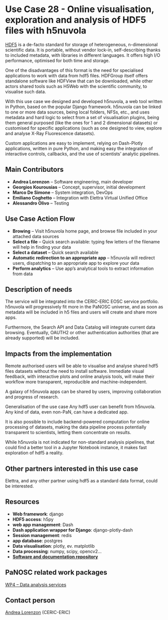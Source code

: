 Use Case 28 - Online visualisation, exploration and analysis of HDF5 files with h5nuvola
=========================================================
[HDF5](http://www.hdfgroup.org/) is a de-facto standard for storage of heterogeneous, n-dimensional  scientific data. It is portable, without vendor lock-in, self-describing thanks to included metadata, with libraries in different languages. It offers high I/O performance, optimised for both time and storage.

One of the disadvantages of this format is the need for specialised applications to work with data from hdf5 files. HDFGroup itself offers standalone software like HDFView that can be downloaded, while other actors shared tools such as H5Web with the scientific community, to visualise such data.

With this use case we designed and developed h5nuvola, a web tool written in Python, based on the popular Django framework. h5nuvola can be linked to one or more data sources, being local folders, NFSs, etc., and uses metadata and hard logic to select from a set of visualisation plugins, being them general purposed (like the ones for 1 and 2 dimensional datasets) or customised for specific applications (such as one designed to view, explore and analyse X-Ray Fluorescence datasets).

Custom applications are easy to implement, relying on Dash-Plotly applications, written in  pure Python, and making easy the integration of interactive controls, callbacks, and the use of scientists’ analytic pipelines.


Main Contributors
------
* **Andrea Lorenzon** – Software engineering, main developer
* **Georgios Kourousias** – Concept, supervisor, initial development
* **Marco De Simone** – System integration, DevOps
* **Emiliano Coghetto** – Integration with Elettra Virtual Unified Office
* **Alessandro Olivo** – Testing

Use Case Action Flow
------
* **Browing** – Visit h5nuvola home page, and browse file included in your attached data sources
* **Select a file** – Quick search available: typing few letters of the filename will help in finding your data
* **Select a dataset** – Quick search available
* **Automatic redirection to an appropriate app** – h5nuvola will redirect users, dispatching to an appropriate app to explore your data
* **Perform analytics** – Use app’s analytical tools to extract information from data

Description of needs
------
The service will be integrated into the CERIC-ERIC EOSC service portfolio. h5nuvola will progressively fit more in the PaNOSC universe, and as soon as metadata will be included in h5 files and users will create and share more apps.

Furthermore, the Search API and Data Catalog will integrate current data browsing. Eventually, OAUTH2 or other authentication authorities (that are already supported) will be included.

Impacts from the implementation
------
Remote authorised users will be able to visualise and analyse shared hdf5 files datasets without the need to install software. Immediate visual feedback, with interactive plots and online analysis tools, will make their workflow more transparent, reproducible and machine-independent. 

A galaxy of h5nuvola apps can be shared by users, improving collaboration and progress of research.

Generalisation of the use case
Any hdf5 user can benefit from h5nuvola. Any kind of data, even non-PaN, can have a dedicated app.

It is also possible to include backend-powered computation for online processing of datasets, making the data pipeline process potentially transparent to scientists, letting them concentrate on results.

While h5nuvola is not indicated for non-standard analysis pipelines, that could find a better tool in a Jupyter Notebook instance, it makes fast exploration of hdf5 a reality.

Other partners interested in this use case
------
Elettra, and any other partner using hdf5 as a standard data format, could be interested.

Resources
------
* **Web framework**: django
* **HDF5 access**: h5py
* **web app management**: Dash
* **Dash application wrapper for Django**: django-plotly-dash
* **Session management**: redis
* **app database**: postgres
* **Data visualisation**: plotly, ev. matplotlib
* **Data processing**: numpy, scipy, opencv2…
* **[Software and documentation repository](https://gitlab.elettra.eu/panosc/h5nuvola)**

PaNOSC related work packages
------
[WP4 – Data analysis services](https://www.panosc.eu/work-packages/work-package-4-data-analysis-services/)

Contact person
------
[Andrea Lorenzon](mailto:andrea.lorenzon@ceric-eric.eu) (CERIC-ERIC)
